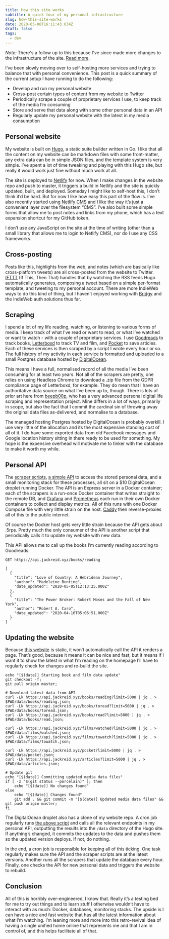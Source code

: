 ```yaml
---
title: How this site works
subtitle: A quick tour of my personal infrastructure
slug: how-this-site-works
date: 2020-05-08T16:11:43.634Z
draft: false
tags:
  - dev
---
```


*Note:* There's a follow up to this because I've since made more changes to the infrastructure of the site. [Read more](/post/getting-of-off-netlify).

I’ve been slowly moving over to self-hosting more services and trying to balance that with personal convenience. This post is a quick summary of the current setup I have running to do the following:

* Develop and run my personal website
* Cross-post certain types of content from my website to Twitter
* Periodically scrape a couple of proprietary services I use, to keep track of the media I’m consuming
* Store and serve that data along with some other personal data in an API
* Regularly update my personal website with the latest in my media consumption

## Personal website

My website is built on [Hugo](https://gohugo.io/ "Hugo"), a static suite builder written in Go. I like that all the content on my website can be markdown files with some front-matter, any extra data can be in simple JSON files, and the template system is very simple. I’ve spent a lot of time tweaking and playing with this Hugo site, but really it would work just fine without much work at all.

The site is deployed to [Netlify](https://www.netlify.com/ "Netlify") for now. When I make changes in the website repo and push to master, it triggers a build in Netlify and the site is quickly updated, built, and deployed. Someday I might like to self-host this, I don’t think it’d be hard. But for now I like how easy this part of the flow is. I’ve also recently started using [Netlify CMS](https://www.netlifycms.org/ "Netlify CMS") and I like the way it’s just a convenient layer over the filesystem “CMS”. I’ve also built some simple forms that allow me to post notes and links from my phone, which has a text expansion shortcut for my GitHub token.

I don’t use any JavaScript on the site at the time of writing (other than a small library that allows me to login to Netlify CMS), nor do I use any CSS frameworks.

## Cross-posting

Posts like this, highlights from the web, and notes (which are basically like cross-platform tweets) are all cross-posted from the website to Twitter. [IFTTT](https://ifttt.com/ "IFTTT") (If This, Then That) handles that by watching the RSS feeds Hugo automatically generates, composing a tweet based on a simple per-format template, and tweeting to my personal account. There are more IndieWeb ways to do this kind of thing, but I haven’t enjoyed working with [Bridgy](https://brid.gy/ "Bridgy") and the IndieWeb auth solutions thus far.

## Scraping

I spend a lot of my life reading, watching, or listening to various forms of media. I keep track of what I’ve read or want to read, or what I’ve watched or want to watch - with a couple of proprietary services. I use [Goodreads](https://www.goodreads.com/user/show/54047855-jack-reid "Goodreads") to track books, [Letterboxd](https://letterboxd.com/jackreid/ "Letterboxd") to track TV and film, and [Pocket](https://getpocket.com "Pocket") to save articles. Each of these services is then scraped by a script I wrote every hour or so. The full history of my activity in each service is formatted and uploaded to a small Postgres database hosted by [DigitalOcean](https://www.digitalocean.com/ "DigitalOcean").

This means I have a full, normalised record of all the media I’ve been consuming for at least two years. Not all of the scrapers are pretty, one relies on using Headless Chrome to download a .zip file from the GDPR compliance page of Letterboxd, for example. They do mean that I have an authoritative data source on what I’ve been up to, though. There is lots of prior art here from [beepb00p](https://beepb00p.xyz/hpi.html "beepb00p"), who has a very advanced personal digital life scraping and representation project. Mine differs in a lot of ways, primarily in scope, but also the fact that I commit the cardinal sin of throwing away the original data files as-delivered, and normalise to a database.

The managed hosting Postgres hosted by DigitalOcean is probably overkill. I use very little of the allocation and its the most expensive standing cost of all of it. I do have some exported data from old Facebook messages and Google location history sitting in there ready to be used for something. My hope is the expensive overhead will motivate me to tinker with the database to make it worth my while.

## Personal API

The [scraper scripts](https://github.com/JackWReid/jackreidapi/tree/master/scripts "scraper scripts"), [a simple API](https://github.com/JackWReid/jackreidapi/tree/master/api "a simple API") to access the stored personal data, and a small monitoring stack for these processes, all sit on a $10 DigitalOcean droplet running Docker. The API is an Express server in a Docker container; each of the scrapers is a run-once Docker container that writes straight to the remote DB, and [Grafana](https://grafana.com/ "Grafana") and [Prometheus](https://prometheus.io/ "Prometheus") each run in their own Docker containers to collect and display metrics. All of this runs with one Docker Compose file with very little strain on the host. [Caddy](https://caddyserver.com/ "Caddy") then reverse-proxies all of this to the public internet.

Of course the Docker host gets very little strain because the API gets about .5rps. Pretty much the only consumer of the API is another script that periodically calls it to update my website with new data.

This API allows me to call up the books I’m currently reading according to Goodreads:

```
GET https://api.jackreid.xyz/books/reading

[
  {
    "title": "Love of Country: A Hebridean Journey",
    "author": "Madeleine Bunting",
    "date_updated": "2020-05-05T12:13:25.000Z"
  },
  {
    "title": "The Power Broker: Robert Moses and the Fall of New York",
    "author": "Robert A. Caro",
    "date_updated": "2020-04-16T05:06:51.000Z"
  }
]
```

## Updating the website

Because [this website](https://github.com/JackWReid/jackreid.xyz "this website") is static, it won’t automatically call the API it renders a page. That’s good, because it means it can be nice and fast, but it means if I want it to show the latest in what I’m reading on the homepage I’ll have to regularly check for changes and re-build the site.

```
echo "[$(date)] Starting book and film data update"
git checkout -f;
git pull origin master;

# Download latest data from API
curl -Lk https://api.jackreid.xyz/books/reading?limit=5000 | jq . > $PWD/data/books/reading.json;
curl -Lk https://api.jackreid.xyz/books/toread?limit=5000 | jq . > $PWD/data/books/toread.json;
curl -Lk https://api.jackreid.xyz/books/read?limit=5000 | jq . > $PWD/data/books/read.json;

curl -Lk https://api.jackreid.xyz/films/watched?limit=5000 | jq . > $PWD/data/films/watched.json;
curl -Lk https://api.jackreid.xyz/films/towatch?limit=5000 | jq . > $PWD/data/films/towatch.json;

curl -Lk https://api.jackreid.xyz/pocket?limit=5000 | jq . > $PWD/data/pocket.json;
curl -Lk https://api.jackreid.xyz/articles?limit=5000 | jq . > $PWD/data/articles.json;

# Update git
echo "[$(date)] Committing updated media data files"
if [ -z "$(git status --porcelain)" ]; then
	echo "[$(date)] No changes found"
else
	echo "[$(date)] Changes found"
	git add . && git commit -m "[$(date)] Updated media data files" && git push origin master;
fi
```

The DigitalOcean droplet also has a clone of my website repo. A cron job regularly runs [the above script](https://github.com/JackWReid/jackreid.xyz/blob/master/scripts/update_media.sh "the above script") and calls all the relevant endpoints in my personal API, outputting the results into the `/data` directory of the Hugo site. If anything’s changed, it commits the updates to the data and pushes them so the updated version deploys. If not, do nothing.

In the end, a cron job is responsible for keeping all of this ticking. One task regularly makes sure the API and the scraper scripts are at the latest versions. Another runs all the scrapers that update the database every hour. Finally, one checks the API for new personal data and triggers the website to rebuild.

## Conclusion

All of this is horribly over-engineered, I know that. Really it’s a testing bed for me to try out things and to learn stuff I otherwise wouldn’t have to interact with as much: Docker, databases, monitoring stacks. The upside is I can have a nice and fast website that has all the latest information about what I’m watching. I’m leaning more and more into this retro-revival idea of having a single unified home online that represents me and that I am in control of, and this helps facilitate all of that.
